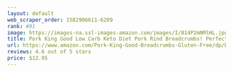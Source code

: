 ```yaml
---
layout: default 
﻿web_scraper_order: 1582906611-6209
rank: #91
image: https://images-na.ssl-images-amazon.com/images/I/814P2mNMlHL.jpg
title: Pork King Good Low Carb Keto Diet Pork Rind Breadcrumbs! Perfect For Ketogenic, Paleo,…
url: https://www.amazon.com/Pork-King-Good-Breadcrumbs-Gluten-Free/dp/B07MLXWXW7/ref=zg_mw_grocery_91?_encoding=UTF8&psc=1&refRID=XTVGWZMF6K6B536217C1
reviews: 4.6 out of 5 stars
price: $12.95 
---
```

